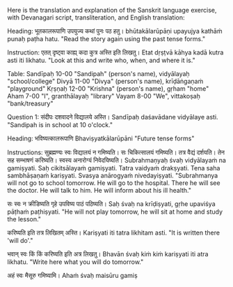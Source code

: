 Here is the translation and explanation of the Sanskrit language exercise, with Devanagari script, transliteration, and English translation:

Heading:
भूतकालरूपाणि उपयुज्य कथां पुनः पठ हतु।
bhūtakālarūpāṇi upayujya kathāṁ punaḥ paṭha hatu.
"Read the story again using the past tense forms."

Instruction:
एतत् दृष्ट्वा काह्य् कदा कुत्र अस्ति इति लिखतु।
Etat dṛṣṭvā kāhya kadā kutra asti iti likhatu.
"Look at this and write who, when, and where it is."

Table:
Sandīpaḥ 10-00 "Sandipah" (person's name), vidyālayaḥ "school/college"
Divyā 11-00 "Divya" (person's name), krīḍāṅgaṇaṁ "playground"
Kṛṣṇaḥ 12-00 "Krishna" (person's name), gṛham "home"
Aham 7-00 "I", granthālayaḥ "library"
Vayam 8-00 "We", vittakoṣaḥ "bank/treasury"

Question 1:
संदीपः दशवादने विद्यालये अस्ति।
Sandīpaḥ daśavādane vidyālaye asti.
"Sandipah is in school at 10 o'clock."

Heading:
भविष्यत्कालरूपाणि
Bhaviṣyatkālarūpāni
"Future tense forms"

Instructions:
सुब्रह्मण्यः स्वः विद्यालयं न गमिष्यति। सः चिकित्सालयं गमिष्यति। तत्र वैद्यं दर्शयति। 
तेन सह सम्भाषणं करिष्यति। स्वस्य अनारोग्यं निवेदयिष्यति।
Subrahmaṇyaḥ śvaḥ vidyālayaṁ na gamiṣyati. Saḥ cikitsālayaṁ gamiṣyati.
Tatra vaidyaṁ drakṣyati. Tena saha sambhāṣaṇaṁ kariṣyati. Svasya anārogyaṁ nivedayiṣyati.
"Subrahmanya will not go to school tomorrow. He will go to the hospital.
There he will see the doctor. He will talk to him. He will inform about his ill health."

सः स्वः न क्रीडिष्यति गृहे उपविष्य पाठं पठिष्यति।
Saḥ śvaḥ na krīḍiṣyati, gṛhe upaviśya pāṭhaṁ paṭhiṣyati.
"He will not play tomorrow, he will sit at home and study the lesson."

करिष्यति इति तत्र लिखितम् अस्ति।
Kariṣyati iti tatra likhitam asti.
"It is written there 'will do'."

भवान् स्वः किं किं करिष्यति इति अत्र लिखतु।
Bhavān śvaḥ kiṁ kiṁ kariṣyati iti atra likhatu.
"Write here what you will do tomorrow."

अहं स्वः मैसूरु गमिष्यामि।
Ahaṁ śvaḥ maisūru gamiṣ